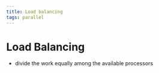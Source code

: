 ```yaml
---
title: Load balancing
tags: parallel 
---
```


# Load Balancing
- divide the work equally among the available processors










